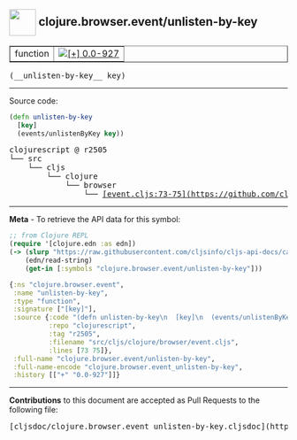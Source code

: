 ## <img width="48px" valign="middle" src="http://i.imgur.com/Hi20huC.png"> clojure.browser.event/unlisten-by-key

 <table border="1">
<tr>

<td>function</td>
<td><a href="https://github.com/cljsinfo/cljs-api-docs/tree/0.0-927"><img valign="middle" alt="[+] 0.0-927" src="https://img.shields.io/badge/+-0.0--927-lightgrey.svg"></a> </td>
</tr>
</table>

 <samp>
(__unlisten-by-key__ key)<br>
</samp>

---





Source code:

```clj
(defn unlisten-by-key
  [key]
  (events/unlistenByKey key))
```

 <pre>
clojurescript @ r2505
└── src
    └── cljs
        └── clojure
            └── browser
                └── <ins>[event.cljs:73-75](https://github.com/clojure/clojurescript/blob/r2505/src/cljs/clojure/browser/event.cljs#L73-L75)</ins>
</pre>


---

__Meta__ - To retrieve the API data for this symbol:

```clj
;; from Clojure REPL
(require '[clojure.edn :as edn])
(-> (slurp "https://raw.githubusercontent.com/cljsinfo/cljs-api-docs/catalog/cljs-api.edn")
    (edn/read-string)
    (get-in [:symbols "clojure.browser.event/unlisten-by-key"]))
```

```clj
{:ns "clojure.browser.event",
 :name "unlisten-by-key",
 :type "function",
 :signature ["[key]"],
 :source {:code "(defn unlisten-by-key\n  [key]\n  (events/unlistenByKey key))",
          :repo "clojurescript",
          :tag "r2505",
          :filename "src/cljs/clojure/browser/event.cljs",
          :lines [73 75]},
 :full-name "clojure.browser.event/unlisten-by-key",
 :full-name-encode "clojure.browser.event_unlisten-by-key",
 :history [["+" "0.0-927"]]}

```

---

__Contributions__ to this document are accepted as Pull Requests to the following file:

 <pre>
[cljsdoc/clojure.browser.event_unlisten-by-key.cljsdoc](https://github.com/cljsinfo/cljs-api-docs/blob/master/cljsdoc/clojure.browser.event_unlisten-by-key.cljsdoc)
</pre>

